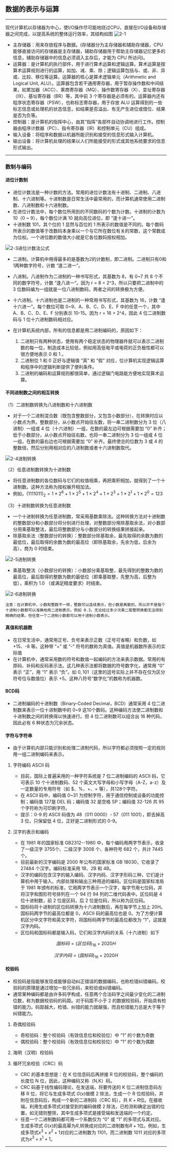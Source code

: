 ## 数据的表示与运算

---
现代计算机以存储器为中心，使I/O操作尽可能地绕过CPU，直接在I/O设备和存储器之间完成，以提高系统的整体运行效率，其结构如图
![2-1](../CompositionPrinciple/2-2现代计算机结构.jpg)

- 主存储器：用来存放程序与数据。(存储器分为主存储器和辅助存储器，CPU 能够直接访问的存储器是主存储器，辅助存储器用于帮助主存储器记忆更多的信息，辅助存储器中的信息必须调入主存后，才能为 CPU 所访问)。
- 运算器：是计算机的执行部件，用于进行算术运算和逻辑运算。算术运算是按算术运算规则进行的运算，如加、减、乘、除；逻辑运算包括与、或、非、异或、比较、移位等运算。运算器的核心是算术逻辑单元（Arithmetic and Logical Unit, ALU）。运算器包含若干通用寄存器，用于暂存操作数和中间结果，如累加器（ACC）、乘商寄存器（MQ）、操作数寄存器（X）、变址寄存器（IX）、基址寄存器（BR）等，其中前 3 个寄存器是必须有的。运算器内还有程序状态寄存器（PSW），也称标志寄存器，用于存放 ALU 运算得到的一些标志信息或处理机的状态信息，如结果是否溢出、有无产生进位或借位、结果是否为负等。
- 控制器：是计算机的指挥中心，由其“指挥”各部件自动协调地进行工作。控制器由程序计数器（PC）、指令寄存器（IR）和控制单元（CU）组成。
- 输入设备：将程序和数据以机器所能识别和接受的信息形式输入计算机。
- 输出设备：将计算机处理的结果以人们所能接受的形式或其他系统要求的信息形式输出。

---

### 数制与编码

#### **进位计数制**

- 进位计数法是一种计数的方法。常用的进位计数法有十进制、二进制、八进制、十六进制等。十进制数是日常生活中最常用的，而计算机通常使用二进制数、八进制数和十六进制数。
- 在进位计数法中，每个数位所用到的不同数码的个数为计数。十进制的计数为10（0 ~ 9），每个数位计满 10 就向高位进位，即 “逢十进一”。
- 十进制数 101，其个位的 1 显然与百位的 1 所表示的数值是不同的。每个数码所表示的数值等于改数码本身乘以一个与它所在数位有关的常数，这个常数成为位权。一个进位数的数值大小就是它各位数码按权相加。

![2-3进位计数法公式](../CompositionPrinciple/2-3进位计数法公式.jpg)

- 二进制。计算机中用得最多的是基数为2的计数制，即二进制。二进制只有0和1两种数字符号，计数 “逢二进一”。
- 八进制。八进制作为二进制的一种书写形式，其基数为 8，有 0~7 共 8 个不同的数字符号，计数 “逢八进一”。因为 r = 8 = 2^3，所以只要把二进制中的 3 位数码编为一组就是一位八进制数码，两者之间的转换极为方便。
- 十六进制。十六进制也是二进制的一种常用书写形式，其基数为 16，计数 “逢十六进一”。每个数位可取 0~9、A、B、C、D、E、F 中的任意一个，其中 A、B、C、D、E、F 分别表示 10-15。因为 r = 16 = 2^4，因此 4 位二进制数码与 1 位十六进制数码相对应。

- 在计算机系统内部，所有的信息都是用二进制编码的，原因如下：
  1. 二进制只有两种状态，使用有两个稳定状态的物理器件就可以表示二进制数的每一位，制造成本比较低，例如用高低电平或电荷的正负极性都可以很方便地表示 0 和 1 。
  2. 二进制位 1 和 0 正好与逻辑值 “真” 和 “假” 对应，位计算机实现逻辑运算和程序中的逻辑判断提供了便利条件。
  3. 二进制的编码和运算规则都很简单，通过逻辑门电路能方便地实现算术运算。

#### **不同进制数之间的相互转换**

（1）二进制数转换为八进制数和十六进制数

- 对于一个二进制混合数（既包含整数部分，又包含小数部分），在转换时应以小数点为界。整数部分，从小数点开始往左数，将一串二进制数分为 3 位（八进制）一组或 4 位（十六进制）一组，在数的最左边可根据需要加 “0” 补齐；低于小数部分，从小数点开始往右数，也将一串二进制分为 3 位一组或 4 位一组，在数的最右边也可根据需要加 “0” 补齐。最终使总的位数为 3 或 4 的整数倍，然后分别用相对应的八进制数或者十六进制数取代。

![2-4进制转换](../CompositionPrinciple/2-4进制转换.jpg)

（2）任意进制数转换为十进制数

- 将任意进制数的各位数码与它们的权值相乘，再把乘积相加，就得到了一个十进制数。这种方法称为按权展开相加法。
- 例如，$(1111011)_2 = 1 \times 2^6 + 1 \times 2^5 + 1 \times 2^4 + 1 \times 2^3 +1 \times 2^1 + 1 \times 2^0 = 123$

（3）十进制数转换为任意进制数

- 一个十进制转换为任意进制数，常采用基数乘除法。这种转换方法对十进制数的整数部分和小数部分将分别进行处理，对整数部分用除基取余法，对小数部分用乘基取整法，最后将整数部分与小数部分的转换结果拼接起来。
- 除基取余法（整数部分的转换）：整数部分除基取余，最先取得的余数为数的最低位，最后取得的余数为数的最高位（即除基取余，先余为低，后余为高），商为 0 时结束。

![2-5进制转换](../CompositionPrinciple/2-5进制转换.jpg)

- 乘基取整法（小数部分的转换）：小数部分乘基取整，最先得到的整数为数的最高位，最后取得的整数为数的最低位（即乘基取整，先整为高，后整为低），乘积为 1.0 （或满足精度要求）时结束。

![2-6进制转换](../CompositionPrinciple/2-6进制转换.jpg)

    注意：在计算机中，小数和整数不一样，整数可以连续表示，但小数是离散的，所以并不是每个十进制小数都可以准确地用二进制表示。例如 0.3，无论经过多少次乘二取整转换都无法得到精确的结果。但任意一个二进制小数都可以用十进制小数表示。

#### **真值和机器数**

- 在日常生活中，通常用正号、负号来表示正数（正号可省略）和负数，如 +15、-8 等。这种带 “+” 或 “-” 符号的数称为真值。真值是机器数所表示的实际值
- 在计算机中，通常采用数的符号和数值一起编码的方法来表示数据。常用的有原码、补码和反码表示法。这几种表示法都将数据的符号数字化，通常用 “0” 表示 “正”，用 “1” 表示 “负”。如 $0,101$（这里的逗号实际上并不存在仅为区分符号位与数值位）表示 +5。这种八符号“数字化”的数称为机器数。

#### **BCD码**

- 二进制编码的十进制数（Binary-Coded Decimal，BCD）通常采用 4 位二进制数来表示一位十进制数中的 0~9 这10个数码。这种编码方法使二进制数和十进制数之间的转换得以快速进行。但 4 位二进制数可以组合出 16 种代码，因此必有 6 种状态为冗余状态。

#### 字符与字符串

- 由于计算机内部只能识别和处理二进制代码，所以字符都必须按照一定的规则用一组二进制编码来表示。

1. 字符编码 ASCII 码
   - 目前，国际上普遍采用的一种字符系统是 7 位二进制编码的 ASCII 码，它可表示 10 个十进制数码、52 个英文大写字母和小写字母（A-Z，a-z）及一定数量的专用符号（如 $、%、+、= 等），共128个字符。
   - 在 ASCII 码中，编码值 0~31 为控制字符，用于通信控制或设备的功能控制；编码值 127是 DEL 码；编码值 32 是空格 SP；编码值 32-126 共 95 个字符称为可印刷字符。
   - 提示：0-9 的 ASCII 码值为 48（011 0000）- 57（011 1001），即去掉高 3 位，只保留低 4 位，正好是二进制形式的 0-9。

2. 汉字的表示和编码
   - 在 1981 年的国家标准 GB2312--1980 中，每个编码用两字节表示，收录了一级汉字 3755个、二级汉字 3008 个、各种符号 682 个，共计 7445 个。
   - 目前最新的汉字编码是 2000 年公布的国家标准 GB 18030，它收录了 27484 个汉字。编码标准采用 1B、2B 和 4B。
   - 汉字的编码包含汉字的输入编码、汉字内码、汉字字形码三种，它们是计算机中用于输入、内部处理和输出三种用途的编码。区位码是国家标准局于 1981 年颁布的标准，它用两字节表示一个汉字，每字节用七位码，并将汉字和图形符号排列在一个 94 行 94 列的二维代码表中。区位码是 4 位十进制数，前 2 位是区码，后 2 位是位码，所以称为区位码。
   - 国标码将十进制的区位码转换为十六进制数后，再在每字节上加上 20H。国标码两字节的最高位都是 0，ASCII 码的最高位也是 0。为了方便计算机区分中文字符和英文字符，将国标码两字节的最高位都改为 “1”，这就是汉字内码。
   - 区位码和国标码都是输入码，它们和汉字内码的关系（十六进制）如下

$$国标码 = (区位码)_{16} + 2020H$$

$$汉字内码 = (国标码)_{16} + 2020H$$

#### 校验码

- 校验码是指能够发现或能够自动纠正错误的数据编码，也称检错纠错编码。校验码的原理是通过增加一些冗余码，来检验或纠错编码。
- 通常某种编码都是由许多码字构成，任意两个合法码字之间最少变化的二进制位数，称为数据校验码的码距。对于码距不小于 2 的数据校验码，开始具有检错的能力。码距越大，检错、纠错的能力就越强，而且检错能力总是大于等于纠错能力。

1. 奇偶校验码
   - 奇校验码：整个校验码（有效信息位和校验位）中 “1” 的个数为奇数
   - 偶校验码：整个校验码（有效信息位和校验位）中 “1” 的个数为偶数

2. 海明（汉明）校验码
3. 循环冗余校验（CRC）码
   - CRC 的基本思想是：在 K 位信息码后再拼接 R 位的校验码，整个编码的长度位 N 位，因此，这种编码又称（N,K）码。
   - CRC 码基于线性编码理论，在发送端，将要传送的 K 位二进制信息码左移 R 位，将它与生成多项式 $G(x)$做模 2 除法，生成一个 R 位校验码，并附在信息码后，构成一个新的二进制码（CRC 码），共 $K + R$位。在接收端，利用生成多项式对接受到的编码做模 2 除法，已检测和确定出错的位置，如无错则整除，其中生成多项式是接受端和发送端的一个约定。
   - 任意一个二进制数码都可用一个系数仅为 “0” 或 “1” 的多项式与其对应。生成多项式 $G(x)$的最高幂为$R$,转换成对应的二进制数有$R+1$位。例如，生成多项式$x^3+x^2+1$对应的二进制数为 1101，而二进制数 1011 对应的多项式为$x^3+x^1+1$。

---
